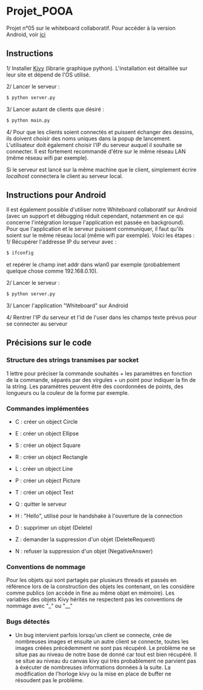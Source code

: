 # Projet_POOA
Projet n°05 sur le whiteboard collaboratif.
Pour accéder à la version Android, voir [ici](https://github.com/eniotna05/Projet_POOA/tree/Android)

## Instructions
1/ Installer [Kivy](https://kivy.org/#download) (librarie graphique python). L'installation est détaillée sur leur site et dépend de l'OS utilisé.

2/ Lancer le serveur :
```bash
$ python server.py
```

3/ Lancer autant de clients que désiré :
```bash
$ python main.py
```

4/ Pour que les clients soient connectés et puissent échanger des dessins, ils doivent choisir des noms uniques dans la popup de lancement. L'utilisateur doit également choisir l'IP du serveur auquel il souhaite se connecter. Il est fortement recommandé d'être sur le même réseau LAN (même réseau wifi par exemple).

Si le serveur est lancé sur la même machine que le client, simplement écrire _localhost_ connectera le client au serveur local.

## Instructions pour Android
Il est également possible d'utiliser notre Whiteboard collaboratif sur Android (avec un support et débugging réduit cependant, notamment en ce qui concerne l'intégration lorsque l'application est passée en background). Pour que l'application et le serveur puissent communiquer, il faut qu'ils soient sur le même réseau local (même wifi par exemple). Voici les étapes :
1/ Récupérer l'addresse IP du serveur avec :
```bash
$ ifconfig
```
et repérer le champ inet addr dans wlan0 par exemple (probablement quelque chose comme 192.168.0.10).

2/ Lancer le serveur :
```bash
$ python server.py
```

3/ Lancer l'application "Whiteboard" sur Android

4/ Rentrer l'IP du serveur et l'id de l'user dans les champs texte prévus pour se connecter au serveur

## Précisions sur le code

### Structure des strings transmises par socket
1 lettre pour préciser la commande souhaités + les paramètres en fonction de la commande, séparés par des virgules + un point pour indiquer la fin de la string.
Les paramètres peuvent être des coordonnées de points, des longueurs ou la couleur de la forme par exemple.

### Commandes implémentées
- C : créer un object Circle
- E : créer un object Ellipse
- S : créer un object Square
- R : créer un object Rectangle
- L : créer un object Line
- P : créer un object Picture
- T : créer un object Text

- Q : quitter le serveur
- H : "Hello", utilisé pour le handshake à l'ouverture de la connection
- D : supprimer un objet (Delete)
- Z : demander la suppression d'un objet (DeleteRequest)
- N : refuser la suppression d'un objet (NegativeAnswer)

### Conventions de nommage
Pour les objets qui sont partagés par plusieurs threads et passés en référence
lors de la construction des objets les contenant, on les considère comme publics
(on accède in fine au même objet en mémoire).
Les variables des objets Kivy hérités ne respectent pas les conventions de
nommage avec "\_" ou "\__"


### Bugs détectés
- Un bug intervient parfois lorsqu'un client se connecte, crée de nombreuses
images et ensuite un autre client se connecte, toutes les images créées
précèdemment ne sont pas récupéré. Le problème ne se situe pas au niveau de
notre base de donné car tout est bien récupéré. Il se situe au niveau du canvas
kivy qui très probablement ne parvient pas à éxécuter de nombreuses informations
données à la suite. La modification de l'horloge kivy ou la mise en place de buffer
ne résoudent pas le problème.
